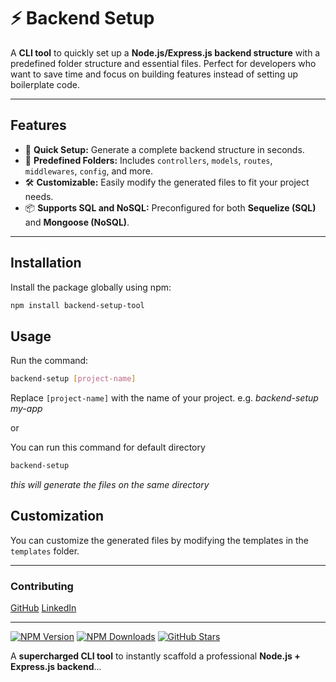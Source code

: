 # ⚡ Backend Setup

A **CLI tool** to quickly set up a **Node.js/Express.js backend structure** with a predefined folder structure and essential files. Perfect for developers who want to save time and focus on building features instead of setting up boilerplate code.

---

## Features

- 🚀 **Quick Setup:** Generate a complete backend structure in seconds.
- 📂 **Predefined Folders:** Includes `controllers`, `models`, `routes`, `middlewares`, `config`, and more.
- 🛠️ **Customizable:** Easily modify the generated files to fit your project needs.
- 📦 **Supports SQL and NoSQL:** Preconfigured for both **Sequelize (SQL)** and **Mongoose (NoSQL)**.

---

## Installation

Install the package globally using npm:

```bash
npm install backend-setup-tool
```

## Usage

Run the command:

```bash
backend-setup [project-name]
```

Replace `[project-name]` with the name of your project.
e.g. _backend-setup my-app_

or

You can run this command for default directory

```bash
backend-setup
```

_this will generate the files on the same directory_

## Customization

You can customize the generated files by modifying the templates in the `templates` folder.

---

### **Contributing**

[GitHub](https://github.com/scriptwithahmad)
[LinkedIn](https://www.linkedin.com/in/muhammad-ahmad-6b4303264)

---

[![NPM Version](https://img.shields.io/npm/v/backend-setup-tool.svg)](https://www.npmjs.com/package/backend-setup-tool)
[![NPM Downloads](https://img.shields.io/npm/dm/backend-setup-tool.svg)](https://www.npmjs.com/package/backend-setup-tool)
[![GitHub Stars](https://img.shields.io/github/stars/scriptwithahmad/backend-starter-setup?style=social)](https://github.com/scriptwithahmad/backend-starter-setup/stargazers)

<!-- https://github.com/scriptwithahmad/backend-starter-setup -->

A **supercharged CLI tool** to instantly scaffold a professional **Node.js + Express.js backend**...
